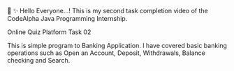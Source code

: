 🚀 ✨ Hello Everyone...! 
This is my second task completion video of the CodeAlpha Java Programming Internship.
 
Online Quiz Platform
Task 02
 
This is simple program to Banking Application. I have covered basic banking operations such as Open an Account, Deposit, Withdrawals, Balance checking and Search.
